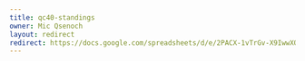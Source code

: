```yaml
---
title: qc40-standings
owner: Mic Qsenoch
layout: redirect
redirect: https://docs.google.com/spreadsheets/d/e/2PACX-1vTrGv-X9IwwXOSwhtoFA10EPBwFBwjCHpX5Y7P99wG3TUS1wt9uuopHd_ztaFZzmqlSAsf46NnRT-gU/pubhtml
---
```

